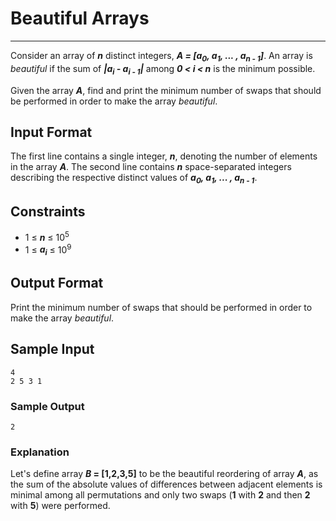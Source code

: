 # Beautiful Arrays

---

Consider an array of __*n*__ distinct integers, __*A = [a<sub>0</sub>, a<sub>1</sub>, ... , a<sub>n - 1</sub>]*__. An array is _beautiful_ if the sum of __*|a<sub>i</sub> - a<sub>i - 1</sub>|*__ among __*0 < i < n*__ is the minimum possible.

Given the array __*A*__, find and print the minimum number of swaps that should be performed in order to make the array _beautiful_.

## Input Format

The first line contains a single integer, __*n*__, denoting the number of elements in the array __*A*__. The second line contains __*n*__ space-separated integers describing the respective distinct values of __*a<sub>0</sub>, a<sub>1</sub>, ... , a<sub>n - 1</sub>*__.

## Constraints

- 1 ≤ __*n*__ ≤ 10<sup>5</sup>
- 1 ≤ __*a<sub>i</sub>*__ ≤ 10<sup>9</sup>

## Output Format

Print the minimum number of swaps that should be performed in order to make the array _beautiful_.

## Sample Input

```
4
2 5 3 1
```

### Sample Output

```
2
```

### Explanation

Let's define array __*B* = [1,2,3,5]__ to be the beautiful reordering of array __*A*__, as the sum of the absolute values of differences between adjacent elements is minimal among all permutations and only two swaps (__1__ with __2__ and then __2__ with __5__) were performed.
